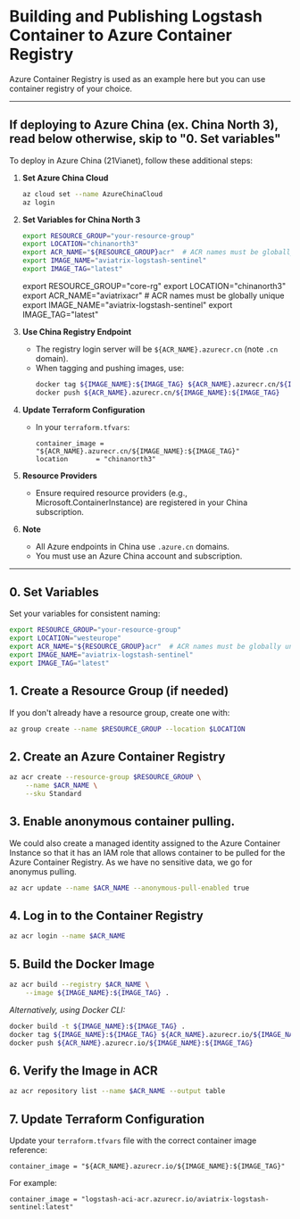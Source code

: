 # Building and Publishing Logstash Container to Azure Container Registry

Azure Container Registry is used as an example here but you can use container registry of your choice.

---

## If deploying to Azure China (ex. China North 3), read below otherwise, skip to "0. Set variables"

To deploy in Azure China (21Vianet), follow these additional steps:

1. **Set Azure China Cloud**
   ```sh
   az cloud set --name AzureChinaCloud
   az login
   ```

2. **Set Variables for China North 3**
   ```sh
   export RESOURCE_GROUP="your-resource-group"
   export LOCATION="chinanorth3"
   export ACR_NAME="${RESOURCE_GROUP}acr"  # ACR names must be globally unique
   export IMAGE_NAME="aviatrix-logstash-sentinel"
   export IMAGE_TAG="latest"
   ```

   export RESOURCE_GROUP="core-rg"
   export LOCATION="chinanorth3"
   export ACR_NAME="aviatrixacr"  # ACR names must be globally unique
   export IMAGE_NAME="aviatrix-logstash-sentinel"
   export IMAGE_TAG="latest"

3. **Use China Registry Endpoint**
   - The registry login server will be `${ACR_NAME}.azurecr.cn` (note `.cn` domain).
   - When tagging and pushing images, use:
     ```sh
     docker tag ${IMAGE_NAME}:${IMAGE_TAG} ${ACR_NAME}.azurecr.cn/${IMAGE_NAME}:${IMAGE_TAG}
     docker push ${ACR_NAME}.azurecr.cn/${IMAGE_NAME}:${IMAGE_TAG}
     ```

4. **Update Terraform Configuration**
   - In your `terraform.tfvars`:
     ```hcl
     container_image = "${ACR_NAME}.azurecr.cn/${IMAGE_NAME}:${IMAGE_TAG}"
     location       = "chinanorth3"
     ```

5. **Resource Providers**
   - Ensure required resource providers (e.g., Microsoft.ContainerInstance) are registered in your China subscription.

6. **Note**
   - All Azure endpoints in China use `.azure.cn` domains.
   - You must use an Azure China account and subscription.

---

## 0. Set Variables

Set your variables for consistent naming:

```sh
export RESOURCE_GROUP="your-resource-group"
export LOCATION="westeurope"
export ACR_NAME="${RESOURCE_GROUP}acr"  # ACR names must be globally unique
export IMAGE_NAME="aviatrix-logstash-sentinel"
export IMAGE_TAG="latest"
```

## 1. Create a Resource Group (if needed)

If you don't already have a resource group, create one with:

```sh
az group create --name $RESOURCE_GROUP --location $LOCATION
```

## 2. Create an Azure Container Registry

```sh
az acr create --resource-group $RESOURCE_GROUP \
    --name $ACR_NAME \
    --sku Standard
```

## 3. Enable anonymous container pulling.

We could also create a managed identity assigned to the Azure Container Instance so that it has an IAM role that allows container to be pulled for the Azure Container Registry. As we have no sensitive data, we go for anonymus pulling.

```sh
az acr update --name $ACR_NAME --anonymous-pull-enabled true
```

## 4. Log in to the Container Registry

```sh
az acr login --name $ACR_NAME
```

## 5. Build the Docker Image

```sh
az acr build --registry $ACR_NAME \
    --image ${IMAGE_NAME}:${IMAGE_TAG} .
```

*Alternatively, using Docker CLI:*

```sh
docker build -t ${IMAGE_NAME}:${IMAGE_TAG} .
docker tag ${IMAGE_NAME}:${IMAGE_TAG} ${ACR_NAME}.azurecr.io/${IMAGE_NAME}:${IMAGE_TAG}
docker push ${ACR_NAME}.azurecr.io/${IMAGE_NAME}:${IMAGE_TAG}
```

## 6. Verify the Image in ACR

```sh
az acr repository list --name $ACR_NAME --output table
```

## 7. Update Terraform Configuration

Update your `terraform.tfvars` file with the correct container image reference:

```hcl
container_image = "${ACR_NAME}.azurecr.io/${IMAGE_NAME}:${IMAGE_TAG}"
```

For example:

```hcl
container_image = "logstash-aci-acr.azurecr.io/aviatrix-logstash-sentinel:latest"
```